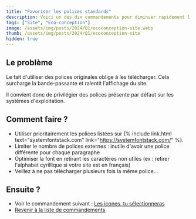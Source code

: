 ```yaml
---
title: "Favoriser les polices standards"
description: Voici un des dix commandements pour diminuer rapidement l'empreinte environnementale d'un site internet.
tags: ["Site", "Eco-conception"]
image: /assets/img/posts/2024/Q1/ecoconception-site.webp
thumb: /assets/img/posts/2024/Q1/ecoconception-site
hidden: true
---
```


## Le problème 

Le fait d'utiliser des polices originales oblige à les télécharger. Cela surcharge la bande-passante et ralentit l'affichage du site.

Il convient donc de privilégier des polices présente par défaut sur les systèmes d'exploitation.

## Comment faire ?

- Utiliser prioritairement les polices listées sur {% include link.html text="systemfontstack.com" link="https://systemfontstack.com/" %}.
- Limiter le nombre de polices externes : inutile d'avoir une police différente pour chaque paragraphe
- Optimiser la font en retirant les caractères non utiles (ex : retirer l'alphabet cyrillique si votre site est en français)
- Veillez à ne pas télécharger plusieurs fois la même police...

## Ensuite ?

- Voir le commandement suivant : [Les icones, tu sélectionneras](05-selectionner-icones.html)
- [Revenir à la liste de commandements](dix-min-pour-reduire-empreinte-environnementale-site.html)